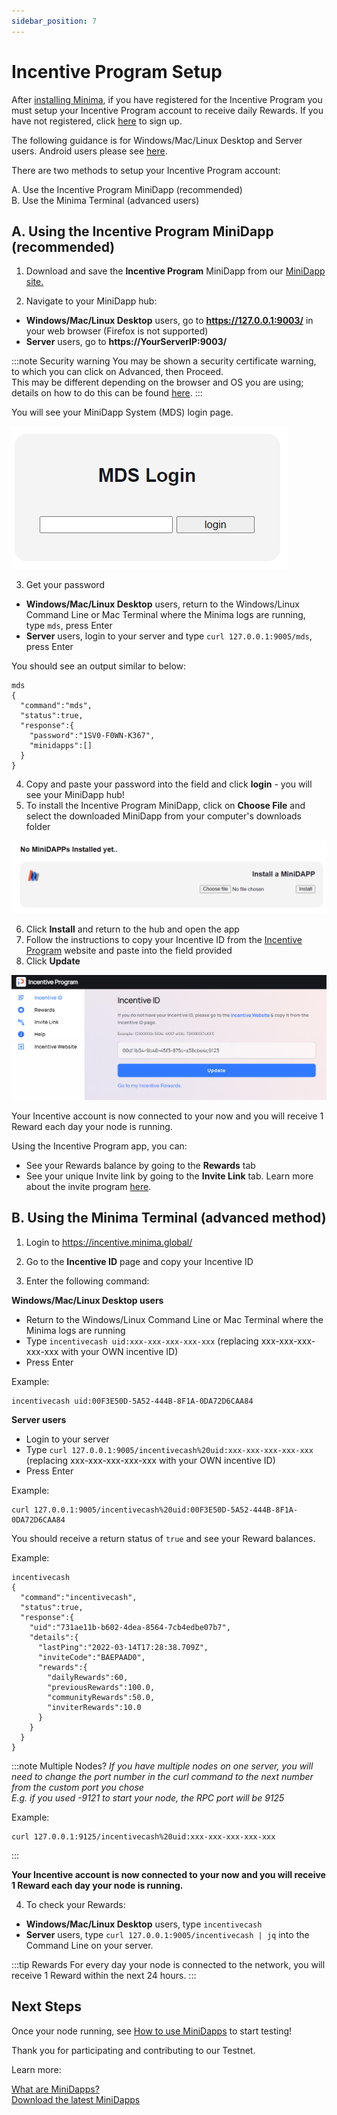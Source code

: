 ```yaml
---
sidebar_position: 7
---
```


# Incentive Program Setup

After [installing Minima](/docs/runanode/get_started_in_3_steps), if you have registered for the Incentive Program you must setup your Incentive Program account to receive daily Rewards. If you have not registered, click [here](https://incentive.minima.global/account/register) to sign up.

The following guidance is for Windows/Mac/Linux Desktop and Server users. Android users please see [here](android_v9_and_up#setting-up-your-incentive-account).

There are two methods to setup your Incentive Program account:

A. Use the Incentive Program MiniDapp (recommended) <br/>
B. Use the Minima Terminal (advanced users)

## A. Using the Incentive Program MiniDapp (recommended)

1. Download and save the **Incentive Program** MiniDapp from our [MiniDapp site.](https://minidapps.minima.global/) 

2. Navigate to your MiniDapp hub:
- **Windows/Mac/Linux Desktop** users, go to **https://127.0.0.1:9003/** in your web browser (Firefox is not supported) <br/> 
- **Server** users, go to **https://YourServerIP:9003/**  <br/>

:::note Security warning
You may be shown a security certificate warning, to which you can click on Advanced, then Proceed. <br/>
This may be different depending on the browser and OS you are using; details on how to do this can be found [here](https://www.vultr.com/docs/how-to-bypass-the-https-warning-for-self-signed-ssl-tls-certificates/).
:::

You will see your MiniDapp System (MDS) login page. 

![mds_login](/img/runanode/mds_login.png#width50)

3. Get your password 
- **Windows/Mac/Linux Desktop** users, return to the Windows/Linux Command Line or Mac Terminal where the Minima logs are running, type `mds`, press Enter
- **Server** users, login to your server and type `curl 127.0.0.1:9005/mds`, press Enter

You should see an output similar to below:

```
mds
{
  "command":"mds",
  "status":true,
  "response":{
    "password":"1SV0-F0WN-K367",
    "minidapps":[]
  }
}
```
4. Copy and paste your password into the field and click **login** - you will see your MiniDapp hub!
5. To install the Incentive Program MiniDapp, click on **Choose File** and select the downloaded MiniDapp from your computer's downloads folder

![Windows](/img/buildonminima/minihub.png)

6. Click **Install** and return to the hub and open the app
7. Follow the instructions to copy your Incentive ID from the [Incentive Program](https://incentive.minima.global/home/pages/incentiveid) website and paste into the field provided
8. Click **Update** 

![mds_login](/img/runanode/incentiveidfield.png)

Your Incentive account is now connected to your now and you will receive 1 Reward each day your node is running. 

Using the Incentive Program app, you can:
- See your Rewards balance by going to the **Rewards** tab <br/>
- See your unique Invite link by going to the **Invite Link** tab. Learn more about the invite program [here](/docs/earnrewards/minimainviteprogram).

## B. Using the Minima Terminal (advanced method)

1. Login to https://incentive.minima.global/

2. Go to the **Incentive ID** page and copy your Incentive ID

3. Enter the following command:

**Windows/Mac/Linux Desktop users**<br/>
- Return to the Windows/Linux Command Line or Mac Terminal where the Minima logs are running
- Type `incentivecash uid:xxx-xxx-xxx-xxx-xxx` (replacing xxx-xxx-xxx-xxx-xxx with your OWN incentive ID)
- Press Enter

Example:
```
incentivecash uid:00F3E50D-5A52-444B-8F1A-0DA72D6CAA84
```

**Server users**<br/>
- Login to your server 
- Type `curl 127.0.0.1:9005/incentivecash%20uid:xxx-xxx-xxx-xxx-xxx` (replacing xxx-xxx-xxx-xxx-xxx with your OWN incentive ID)
- Press Enter

Example:
```
curl 127.0.0.1:9005/incentivecash%20uid:00F3E50D-5A52-444B-8F1A-0DA72D6CAA84
```

You should receive a return status of `true` and see your Reward balances.<br/>

Example:
```
incentivecash
{
  "command":"incentivecash",
  "status":true,
  "response":{
    "uid":"731ae11b-b602-4dea-8564-7cb4edbe07b7",
    "details":{
      "lastPing":"2022-03-14T17:28:38.709Z",
      "inviteCode":"BAEPAAD0",
      "rewards":{
        "dailyRewards":60,
        "previousRewards":100.0,
        "communityRewards":50.0,
        "inviterRewards":10.0
      }
    }
  }
}
```
:::note Multiple Nodes?
*If you have multiple nodes on one server, you will need to change the port number in the curl command to the next number from the custom port you chose <br/>
E.g. if you used -9121 to start your node, the RPC port will be 9125*

Example:
```
curl 127.0.0.1:9125/incentivecash%20uid:xxx-xxx-xxx-xxx-xxx
```
:::

**Your Incentive account is now connected to your now and you will receive 1 Reward each day your node is running.**

4. To check your Rewards:

- **Windows/Mac/Linux Desktop** users, type `incentivecash`
- **Server** users, type `curl 127.0.0.1:9005/incentivecash | jq` into the Command Line on your server.

:::tip Rewards
For every day your node is connected to the network, you will receive 1 Reward within the next 24 hours.
:::

## Next Steps

Once your node running, see [How to use MiniDapps](/docs/runanode/usingminidapps) to start testing!

Thank you for participating and contributing to our Testnet.

Learn more:<br/>

[What are MiniDapps?](/docs/learn/minidapps/minidappsintro) <br/>
[Download the latest MiniDapps](https://minidapps.minima.global/) <br/>